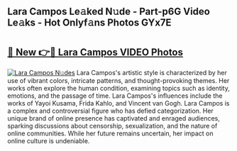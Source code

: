## Lara Campos Le𝚊ked N𝚞de - Part-p6G Video Le𝚊ks - Hot Onlyf𝚊ns Photos GYx7E

# <h2><a href="http://ab33695.deff.icu/?id=Lara+Campos">🔗 New 👉🔴 Lara Campos VIDEO Photos</a></h2>

[![Lara Campos N𝚞des](https://i.imgur.com/rIISA9y.gif)](http://ab33695.deff.icu/?id=Lara+Campos)
Lara Campos's artistic style is characterized by her use of vibrant colors, intricate patterns, and thought-provoking themes. Her works often explore the human condition, examining topics such as identity, emotions, and the passage of time. Lara Campos's influences include the works of Yayoi Kusama, Frida Kahlo, and Vincent van Gogh. Lara Campos is a complex and controversial figure who has defied categorization. Her unique brand of online presence has captivated and enraged audiences, sparking discussions about censorship, sexualization, and the nature of online communities. While her future remains uncertain, her impact on online culture is undeniable.
